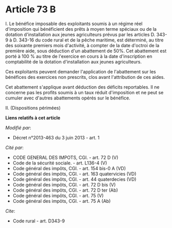 # Article 73 B

I. Le bénéfice imposable des exploitants soumis à un régime réel d'imposition qui bénéficient des prêts à moyen terme
spéciaux ou de la dotation d'installation aux jeunes agriculteurs prévus par les articles D. 343-9 à D. 343-16 du code rural
et de la pêche maritime, est déterminé, au titre des soixante premiers mois d'activité, à compter de la date d'octroi de la
première aide, sous déduction d'un abattement de 50%. Cet abattement est porté à 100 % au titre de l'exercice en cours à la
date d'inscription en comptabilité de la dotation d'installation aux jeunes agriculteurs. 

Ces exploitants peuvent demander l'application de l'abattement sur les bénéfices des exercices non prescrits, clos avant
l'attribution de ces aides. 

Cet abattement s'applique avant déduction des déficits reportables. Il ne concerne pas les profits soumis à un taux réduit
d'imposition et ne peut se cumuler avec d'autres abattements opérés sur le bénéfice. 

II. (Dispositions périmées)

**Liens relatifs à cet article**

_Modifié par_:

  - Décret n°2013-463 du 3 juin 2013 - art. 1

_Cité par_:

  - CODE GENERAL DES IMPOTS, CGI. - art. 72 D (V)
  - Code de la sécurité sociale. - art. L136-4 (V)
  - Code général des impôts, CGI. - art. 154 bis-0 A (VD)
  - Code général des impôts, CGI. - art. 163 quatervicies (VD)
  - Code général des impôts, CGI. - art. 44 quaterdecies (VD)
  - Code général des impôts, CGI. - art. 72 D bis (V)
  - Code général des impôts, CGI. - art. 72 D ter (Ab)
  - Code général des impôts, CGI. - art. 75 (V)
  - Code général des impôts, CGI. - art. 75 A (Ab)

_Cite_:

  - Code rural - art. D343-9
